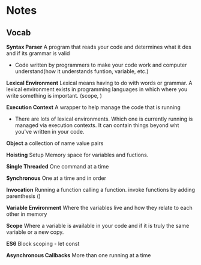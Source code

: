 # Notes

## Vocab

**Syntax Parser** A program that reads your code and determines what it des and if its grammar is valid

- Code written by programmers to make your code work and computer understand(how it understands funtion, variable, etc.)

**Lexical Environment** Lexical means having to do with words or grammar. A lexical environment exists in programming languages in which where you write something is important. (scope, )

**Execution Context** A wrapper to help manage the code that is running

- There are lots of lexical environments. Which one is currently running is managed via execution contexts. It can contain things beyond wht you've written in your code.

**Object** a collection of name value pairs

**Hoisting** Setup Memory space for variables and fuctions.

**Single Threaded** One command at a time

**Synchronous** One at a time and in order

**Invocation** Running a function calling a function. invoke functions by adding parenthesis ()

**Variable Environment** Where the variables live and how they relate to each other in memory

**Scope** Where a variable is available in your code and if it is truly the same variable or a new copy.

**ES6** Block scoping - let const

**Asynchronous Callbacks** More than one running at a time
